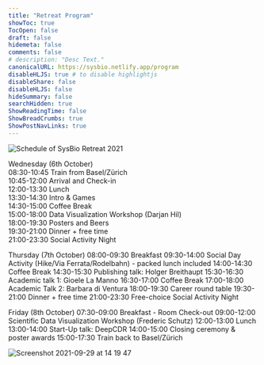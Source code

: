 ```yaml
---
title: "Retreat Program"
showToc: true
TocOpen: false
draft: false
hidemeta: false
comments: false
# description: "Desc Text."
canonicalURL: https://sysbio.netlify.app/program
disableHLJS: true # to disable highlightjs
disableShare: false
disableHLJS: false
hideSummary: false
searchHidden: true
ShowReadingTime: false
ShowBreadCrumbs: true
ShowPostNavLinks: true
---
```



![Schedule of SysBio Retreat 2021](/sysbio/docs/assets/SysBio-2021_schedule.png)

Wednesday (6th October) <br />
08:30-10:45  Train from Basel/Zürich <br />
10:45-12:00  Arrival and Check-in <br />
12:00-13:30  Lunch <br />
13:30-14:30  Intro & Games <br />
14:30-15:00  Coffee Break <br />
15:00-18:00  Data Visualization Workshop (Darjan Hil) <br />
18:00-19:30  Posters and Beers <br />
19:30-21:00  Dinner + free time <br />
21:00-23:30  Social Activity Night <br />

Thursday (7th October)
08:00-09:30  Breakfast
09:30-14:00  Social Day Activity (Hike/Via Ferrata/Rodelbahn) - packed lunch included
14:00-14:30  Coffee Break
14:30-15:30  Publishing talk: Holger Breithaupt
15:30-16:30  Academic talk 1: Gioele La Manno
16:30-17:00  Coffee Break
17:00-18:00  Academic Talk 2: Barbara di Ventura
18:00-19:30  Career round table
19:30-21:00  Dinner + free time
21:00-23:30  Free-choice Social Activity Night

Friday (8th October)
07:30-09:00  Breakfast - Room Check-out 
09:00-12:00  Scientific Data Visualization Workshop (Frederic Schutz)
12:00-13:00  Lunch
13:00-14:00  Start-Up talk: DeepCDR
14:00-15:00  Closing ceremony & poster awards
15:00-17:30  Train back to Basel/Zürich

![Screenshot 2021-09-29 at 14 19 47](https://user-images.githubusercontent.com/50550984/135267102-16e9ed87-9771-4595-8d6e-6c22fcfbea42.png)


